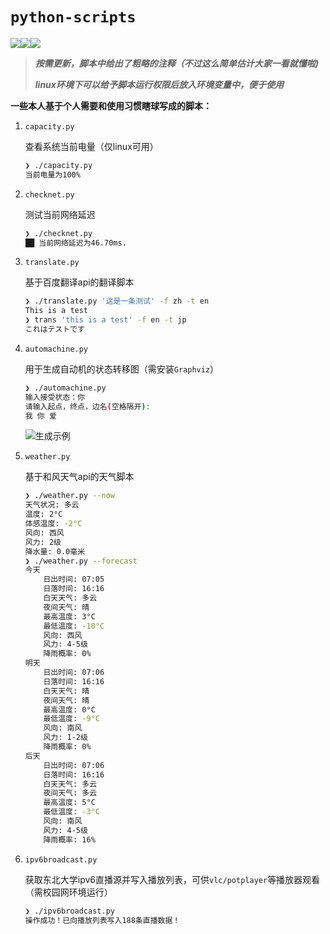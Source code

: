 # `python-scripts`
![](https://img.shields.io/badge/language-python-blue.svg)![](https://img.shields.io/badge/version-v1.0.0-green.svg)![](https://img.shields.io/badge/platform-linux|windows|osx-red.svg)

> ***按需更新，脚本中给出了粗略的注释（不过这么简单估计大家一看就懂啦)***
>
> ***linux环境下可以给予脚本运行权限后放入环境变量中，便于使用***

**一些本人基于个人需要和使用习惯瞎球写成的脚本：**

1. `capacity.py`

   查看系统当前电量（仅linux可用）

   ```bash
   ❯ ./capacity.py     
   当前电量为100%
   ```

2. `checknet.py`

   测试当前网络延迟

   ```bash
   ❯ ./checknet.py            
   ██ 当前网络延迟为46.70ms.
   ```

3. `translate.py`

   基于百度翻译api的翻译脚本

   ```bash
   ❯ ./translate.py '这是一条测试' -f zh -t en
   This is a test
   ❯ trans 'this is a test' -f en -t jp         
   これはテストです
   ```

4. `automachine.py`

   用于生成自动机的状态转移图（需安装`Graphviz`）

   ```bash
   ❯ ./automachine.py
   输入接受状态：你
   请输入起点，终点，边名(空格隔开):
   我 你 爱
   ```

   ![生成示例](https://img.vim-cn.com/a1/d2c5d4008bd8dc64ea84bb598f66acd787c394.png)

5. `weather.py`

   基于和风天气api的天气脚本

   ```bash
   ❯ ./weather.py --now     
   天气状况: 多云
   温度: 2°C
   体感温度: -2°C
   风向: 西风
   风力: 2级
   降水量: 0.0毫米
   ❯ ./weather.py --forecast
   今天
       日出时间: 07:05
       日落时间: 16:16
       白天天气: 多云
       夜间天气: 晴
       最高温度: 3°C
       最低温度: -10°C
       风向: 西风
       风力: 4-5级
       降雨概率: 0%
   明天
       日出时间: 07:06
       日落时间: 16:16
       白天天气: 晴
       夜间天气: 晴
       最高温度: 0°C
       最低温度: -9°C
       风向: 南风
       风力: 1-2级
       降雨概率: 0%
   后天
       日出时间: 07:06
       日落时间: 16:16
       白天天气: 多云
       夜间天气: 多云
       最高温度: 5°C
       最低温度: -3°C
       风向: 南风
       风力: 4-5级
       降雨概率: 16%
   ```
   
6. `ipv6broadcast.py`
   
   获取东北大学ipv6直播源并写入播放列表，可供`vlc/potplayer`等播放器观看（需校园网环境运行）
   
   ```bash
   ❯ ./ipv6broadcast.py
   操作成功！已向播放列表写入188条直播数据！
   ```
   
   